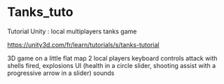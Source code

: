 # Tanks_tuto
Tutorial Unity : local multiplayers tanks game

https://unity3d.com/fr/learn/tutorials/s/tanks-tutorial

3D game on a little flat map
2 local players
keyboard controls
attack with shells fired, explosions
UI (health in a circle slider, shooting assist with a progressive arrow in a slider)
sounds
